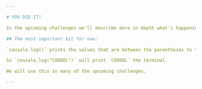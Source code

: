 ```yaml
---

# YOU DID IT!

In the upcoming challenges we'll describe more in depth what's happening.

## The most important bit for now:

`console.log()` prints the values that are between the parentheses to the terminal.

So `console.log("COOOOL")` will print `COOOOL` the terminal.

We will use this in many of the upcoming challenges.

---
```

